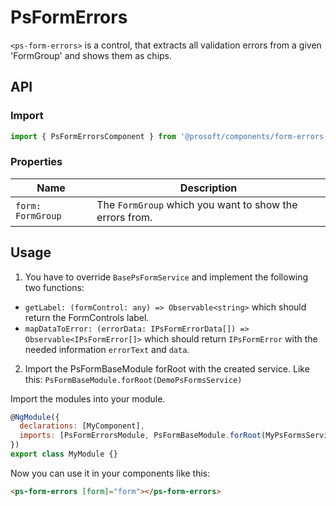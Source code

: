 # PsFormErrors
`<ps-form-errors>` is a control, that extracts all validation errors from a given 'FormGroup' and shows them as chips.

## API
### Import
```javascript
import { PsFormErrorsComponent } from '@prosoft/components/form-errors'
```

### Properties
| Name                   | Description
| -----------------------| -------------
| `form: FormGroup`      | The `FormGroup` which you want to show the errors from.

## Usage

<!--TODO put this into a seperate file-->
1. You have to override `BasePsFormService` and implement the following two functions:
* `getLabel: (formControl: any) => Observable<string>` which should return the FormControls label.
* `mapDataToError: (errorData: IPsFormErrorData[]) => Observable<IPsFormError[]>` which should return `IPsFormError` with the needed information `errorText` and `data`.

2. Import the PsFormBaseModule forRoot with the created service. Like this:
`PsFormBaseModule.forRoot(DemoPsFormsService)`


Import the modules into your module. 

```javascript
@NgModule({
  declarations: [MyComponent],
  imports: [PsFormErrorsModule, PsFormBaseModule.forRoot(MyPsFormsService)]
})
export class MyModule {}
```

Now you can use it in your components like this:

```html
<ps-form-errors [form]="form"></ps-form-errors>
```

